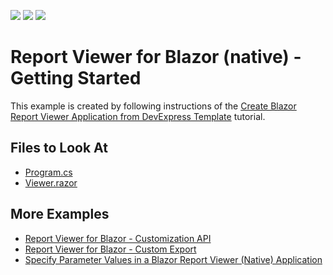 <!-- default badges list -->
![](https://img.shields.io/endpoint?url=https://codecentral.devexpress.com/api/v1/VersionRange/499657364/2022.1)
[![](https://img.shields.io/badge/Open_in_DevExpress_Support_Center-FF7200?style=flat-square&logo=DevExpress&logoColor=white)](https://supportcenter.devexpress.com/ticket/details/T1093551)
[![](https://img.shields.io/badge/📖_How_to_use_DevExpress_Examples-e9f6fc?style=flat-square)](https://docs.devexpress.com/GeneralInformation/403183)
<!-- default badges end -->
# Report Viewer for Blazor (native) - Getting Started

This example is created by following instructions of the [Create Blazor Report Viewer Application from DevExpress Template](https://docs.devexpress.com/XtraReports/403069) tutorial. 

## Files to Look At

- [Program.cs](DxBlazorApplication1/Program.cs) 
- [Viewer.razor](DxBlazorApplication1/Pages/Viewer.razor)


## More Examples

- [Report Viewer for Blazor - Customization API](https://github.com/DevExpress-Examples/Reporting-Blazor-Report-Viewer-Customization)
- [Report Viewer for Blazor - Custom Export](https://github.com/DevExpress-Examples/Reporting-Blazor-Report-Viewer-Custom-Export)
- [Specify Parameter Values in a Blazor Report Viewer (Native) Application](https://github.com/DevExpress-Examples/Reporting-Blazor-Native-Viewer-Specify-Parameters)
